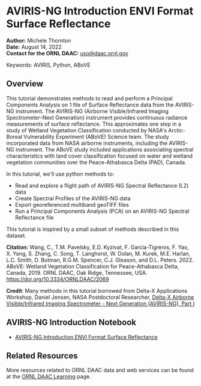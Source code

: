 # AVIRIS-NG Introduction ENVI Format Surface Reflectance

**Author:** Michele Thornton       
**Date:** August 14, 2022       
**Contact for the ORNL DAAC:** uso@daac.ornl.gov

Keywords: AVIRIS, Python, ABoVE

## Overview
This tutorial demonstrates methods to read and perform a Principal Components Analysis on 1 file of Surface Reflectance data from the AVIRIS-NG instrument. The AVIRIS-NG (Airborne Visible/Infrared Imaging Spectrometer-Next Generation) instrument provides continuous radiance measurements of surface reflectance. This approximates one step in a study of Wetland Vegetation Classification conducted by NASA's Arctic-Boreal Vulnerability Experiment (ABoVE) Science team. The study incorporated data from NASA airborne instruments, including the AVIRIS-NG instrument. The ABoVE study included applications associating spectral characteristics with land cover classification focused on water and wetland vegetation communities over the Peace-Athabasca Delta (PAD), Canada.

In this tutorial, we'll use python methods to:

- Read and explore a flight path of AVIRIS-NG Spectral Reflectance (L2) data
- Create Spectral Profiles of the AVIRIS-NG data
- Export georeferenced multiband geoTIFF files
- Run a Principal Components Analysis (PCA) on an AVIRIS-NG Spectral Reflectance file

This tutorial is inspired by a small subset of methods described in this dataset.  

**Citation:**  Wang, C., T.M. Pavelsky, E.D. Kyzivat, F. Garcia-Tigreros, F. Yao, X. Yang, S. Zhang, C. Song, T. Langhorst, W. Dolan, M. Kurek, M.E. Harlan, L.C. Smith, D. Butman, R.G.M. Spencer, C.J. Gleason, and D.L. Peters. 2022. ABoVE: Wetland Vegetation Classification for Peace-Athabasca Delta, Canada, 2019. ORNL DAAC, Oak Ridge, Tennessee, USA. https://doi.org/10.3334/ORNLDAAC/2069

**Credit**: Many methods in this tutorial borrowed from Delta-X Applications Workshop, Daniel Jensen, NASA Postdoctoral Researcher,  [Delta-X Airborne Visible/Infrared Imaging Spectrometer - Next Generation (AVIRIS-NG), Part I](https://www.youtube.com/watch?v=Ht9JdXmzKZI&list=PLO2yB4LGNlWq9KE_7Er7EIYDF6Yj9MOV2&index=3)

## AVIRIS-NG Introduction Notebook
- [AVIRIS-NG Introduction ENVI Format Surface Reflectance](ExploringAVIRIS-NGSurfaceReflectance.ipynb)

## Related Resources

More resources related to ORNL DAAC data and web services can be found at the [ORNL DAAC Learning](https://daac.ornl.gov/resources/learning/) page.
